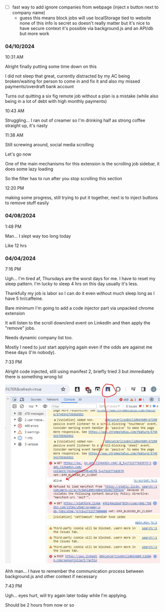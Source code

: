 - [ ] fast way to add ignore companies from webpage (inject x button next to company name)
  - guess this means block jobs will use localStorage tied to website
    none of this info is secret so doesn't really matter but it's nice to have secure context it's possible via background.js and an API/db but more work

### 04/10/2024

10:31 AM

Alright finally putting some time down on this

I did not sleep that great, currently distracted by my AC being broken/waiting for person to come in and fix it and also my missed payments/overdraft bank account

Turns out quitting a six fig remote job without a plan is a mistake (while also being in a lot of debt with high monthly payments)

10:43 AM

Struggling... I ran out of creamer so I'm drinking half as strong coffee straight up, it's nasty

11:38 AM

Still screwing around, social media scrolling

Let's go now

One of the main mechanisms for this extension is the scrolling job sidebar, it does some lazy loading

So the filter has to run after you stop scrolling this section

12:20 PM

making some progress, still trying to put it together, next is to inject buttons to remove stuff easily

### 04/08/2024

1:48 PM

Man... I slept way too long today

Like 12 hrs

### 04/04/2024

7:16 PM

Ugh... I'm tired af, Thursdays are the worst days for me. I have to reset my sleep pattern. I'm lucky to sleep 4 hrs on this day usually it's less.

Thankfully my job is labor so I can do it even without much sleep long as I have 5 hr/caffeine.

Bare minimum I'm going to add a code injector part via unpacked chrome extension

It will listen to the scroll down/end event on LinkedIn and then apply the "remove" jobs.

Needs dynamic company list too.

Mostly I need to just start applying again even if the odds are against me these days (I'm nobody).

7:33 PM

Alright code injected, still using manifest 2, briefly tried 3 but immediately there is something wrong lol

<img src="./devlog-images/alive.JPG"/>

Ahh man... I have to remember the communication process between background.js and other context if necessary

7:43 PM

Ugh... eyes hurt, will try again later today while I'm applying.

Should be 2 hours from now or so

